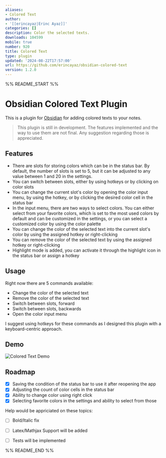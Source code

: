 ```yaml
---
aliases:
- Colored Text
author:
- '[[erincayaz|Erinc Ayaz]]'
categories: []
description: Color the selected texts.
downloads: 104599
mobile: true
number: 920
title: Colored Text
type: plugin
updated: '2024-08-22T17:57:00'
url: https://github.com/erincayaz/obsidian-colored-text
version: 1.2.0
---
```


%% README_START %%

# Obsidian Colored Text Plugin

This is a plugin for [Obsidian](https://obsidian.md/) for adding colored texts to your notes.

> This plugin is still in development. The features implemented and the way to use them are not final. Any suggestion regarding those is appreciated.

## Features

- There are slots for storing colors which can be in the status bar. By default, the number of slots is set to 5, but it can be adjusted to any value between 1 and 20 in the settings.
- You can switch between slots, either by using hotkeys or by clicking on color slots
- You can change the current slot's color by opening the color input menu, by using the hotkey, or by clicking the desired color cell in the status bar
- In the input menu, there are two ways to select colors. You can either select from your favorite colors, which is set to the most used colors by default and can be customized in the settings, or you can select a customized color by using the color palette
- You can change the color of the selected text into the current slot's color by using the assigned hotkey or right-clicking
- You can remove the color of the selected text by using the assigned hotkey or right-clicking
- Highlight mode is added, you can activate it through the highlight icon in the status bar or assign a hotkey

## Usage

Right now there are 5 commands available:
- Change the color of the selected text
- Remove the color of the selected text
- Switch between slots, forward
- Switch between slots, backwards
- Open the color input menu

I suggest using hotkeys for these commands as I designed this plugin with a keyboard-centric approach.

## Demo

![Colored Text Demo](https://github.com/erincayaz/obsidian-colored-text/blob/main/demo/DemoPlugin.gif)

## Roadmap

- [x] Saving the condition of the status bar to use it after reopening the app 
- [x] Adjusting the count of color cells in the status bar
- [x] Ability to change color using right click
- [x] Selecting favorite colors in the settings and ability to select from those

Help would be appriciated on these topics:
- [ ] Bold/Italic fix
- [ ] Latex/Mathjax Support will be added
- [ ] Tests will be implemented


%% README_END %%